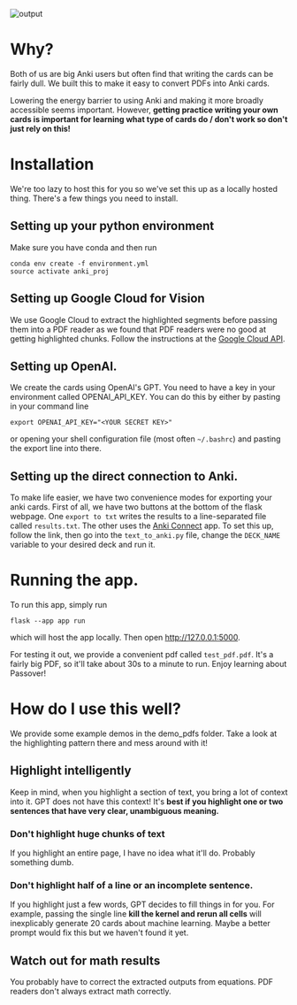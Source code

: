 
![output](https://github.com/eugenevinitsky/anki_gpt/assets/7660397/3b8b9396-dff7-48dd-9ec2-55e547d67c12)

# Why?
Both of us are big Anki users but often find that writing the cards can be fairly dull. We built this to make it easy to convert PDFs into Anki cards.

Lowering the energy barrier to using Anki and making it more broadly accessible seems important. However, **getting practice writing your own cards is important for learning what type of cards do / don't work so don't just rely on this!**

# Installation
We're too lazy to host this for you so we've set this up as a locally hosted thing. 
There's a few things you need to install.

## Setting up your python environment
Make sure you have conda and then run
```
conda env create -f environment.yml
source activate anki_proj
```

## Setting up Google Cloud for Vision
We use Google Cloud to extract the highlighted segments before passing them into a PDF reader as we found that PDF readers were no good at getting highlighted chunks. Follow the instructions at the [Google Cloud API](https://pypi.org/project/google-cloud-vision/).

## Setting up OpenAI.
We create the cards using OpenAI's GPT. You need to have a key in your environment
called OPENAI_API_KEY. You can do this by either by pasting in your command line
```
export OPENAI_API_KEY="<YOUR SECRET KEY>"
```
or opening your shell configuration file (most often `~/.bashrc`) and pasting the export
line into there.

## Setting up the direct connection to Anki.
To make life easier, we have two convenience modes for exporting your anki cards.
First of all, we have two buttons at the bottom of the flask webpage. One 
`export to txt` writes the results to a line-separated file called `results.txt`.
The other uses the [Anki Connect](https://ankiweb.net/shared/info/2055492159) app. To set 
this up, follow the link, then go into the `text_to_anki.py` file, change the `DECK_NAME`
variable to your desired deck and run it.

# Running the app.
To run this app, simply run
```
flask --app app run
```
which will host the app locally. Then open http://127.0.0.1:5000.

For testing it out, we provide a convenient pdf called `test_pdf.pdf`. It's a fairly big PDF, so it'll take about 30s to a minute to run. Enjoy learning about Passover!

# How do I use this well?
We provide some example demos in the demo_pdfs folder. Take a look at the highlighting pattern there and mess around with it!

## Highlight intelligently
Keep in mind, when you highlight a section of text, you bring a lot of context into it. GPT does not have this context! It's **best if you highlight one or two sentences that have very clear, unambiguous meaning.**
### Don't highlight huge chunks of text
If you highlight an entire page, I have no idea what it'll do. Probably something dumb.
### Don't highlight half of a line or an incomplete sentence.
If you highlight just a few words, GPT decides to fill things in for you. For example, passing the single line **kill the kernel and rerun all cells** will inexplicably generate 20 cards about machine learning. Maybe a better prompt would fix this but we haven't found it yet.

## Watch out for math results
You probably have to correct the extracted outputs from equations. PDF readers don't always extract math correctly.
